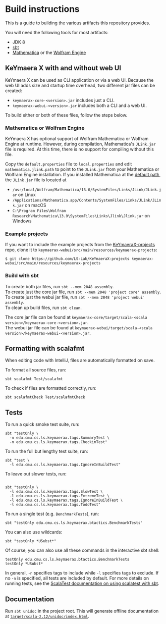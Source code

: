 # Build instructions

This is a guide to building the various artifacts this repository provides.

You will need the following tools for most artifacts:

- JDK 8
- [sbt](https://www.scala-sbt.org/)
- [Mathematica](https://www.wolfram.com/mathematica/)
  or the [Wolfram Engine](https://www.wolfram.com/engine/)

## KeYmaera X with and without web UI

KeYmaera X can be used as CLI application or via a web UI.
Because the web UI adds size and startup time overhead,
two different jar files can be created:

- `keymaerax-core-<version>.jar` includes just a CLI.
- `keymaerax-webui-<version>.jar` includes both a CLI and a web UI.

To build either or both of these files, follow the steps below.

### Mathematica or Wolfram Engine

KeYmaera X has optional support of Wolfram Mathematica or Wolfram Engine at runtime.
However, during compilation, Mathematica's `JLink.jar` file is required.
At this time, there is no support for compiling without this file.

Copy the `default.properties` file to `local.properties`
and edit `mathematica.jlink.path` to point to the `JLink.jar`
from your Mathematica or Wolfram Engine installation.
If you installed Mathematica at the
[default path](https://reference.wolfram.com/language/tutorial/WolframSystemFileOrganization.html),
the `JLink.jar` file is located at

- `/usr/local/Wolfram/Mathematica/13.0/SystemFiles/Links/JLink/JLink.jar` on Linux
- `/Applications/Mathematica.app/Contents/SystemFiles/Links/JLink/JLink.jar` on macOS
- `C:\Program Files\Wolfram Research\Mathematica\13.0\SystemFiles\Links\Jlink\Jlink.jar` on Windows

### Example projects

If you want to include the example projects
from the [KeYmaeraX-projects](https://github.com/LS-Lab/KeYmaeraX-projects) repo,
clone it to `keymaerax-webui/src/main/resources/keymaerax-projects`:

```shell
$ git clone https://github.com/LS-Lab/KeYmaeraX-projects keymaerax-webui/src/main/resources/keymaerax-projects
```

### Build with sbt

To create both jar files, run `sbt --mem 2048 assembly`.  
To create just the core jar file, run `sbt --mem 2048 'project core' assembly`.  
To create just the webui jar file, run `sbt --mem 2048 'project webui' assembly`.  
To clean up build files, run `sbt clean`.

The core jar file can be found at `keymaerax-core/target/scala-<scala version>/keymaerax-core-<version>.jar`.  
The webui jar file can be found at `keymaerax-webui/target/scala-<scala version>/keymaerax-webui-<version>.jar`.

## Formatting with scalafmt

When editing code with IntelliJ, files are automatically formatted on save.

To format all source files, run:

```shell
sbt scalafmt Test/scalafmt
```

To check if files are formatted correctly, run:

```shell
sbt scalafmtCheck Test/scalafmtCheck
```

## Tests

To run a quick smoke test suite, run:

```shell
sbt "testOnly \
  -n edu.cmu.cs.ls.keymaerax.tags.SummaryTest \
  -n edu.cmu.cs.ls.keymaerax.tags.CheckinTest"
```

To run the full but lengthy test suite, run:

```shell
sbt "test \
  -l edu.cmu.cs.ls.keymaerax.tags.IgnoreInBuildTest"
```

To leave out slower tests, run:

```shell

sbt "testOnly \
  -l edu.cmu.cs.ls.keymaerax.tags.SlowTest \
  -l edu.cmu.cs.ls.keymaerax.tags.ExtremeTest \
  -l edu.cmu.cs.ls.keymaerax.tags.IgnoreInBuildTest \
  -l edu.cmu.cs.ls.keymaerax.tags.TodoTest"
```

To run a single test (e.g. `BenchmarkTests`), run:

```shell
sbt "testOnly edu.cmu.cs.ls.keymaerax.btactics.BenchmarkTests"
```

You can also use wildcards:

```shell
sbt "testOnly *USubst*"
```

Of course, you can also use all these commands in the interactive sbt shell:

```shell
testOnly edu.cmu.cs.ls.keymaerax.btactics.BenchmarkTests
testOnly *USubst*
```

In general, `-n` specifies tags to include while `-l` specifies tags to exclude.
If no `-n` is specified, all tests are included by default.
For more details on running tests, see the
[ScalaTest documentation on using scalatest with sbt](https://www.scalatest.org/user_guide/using_scalatest_with_sbt).

## Documentation

Run `sbt unidoc` in the project root.
This will generate offline documentation at
[`target/scala-2.12/unidoc/index.html`](target/scala-2.12/unidoc/index.html).
